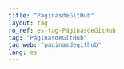 ```yaml
---
title: "PáginasdeGitHub"
layout: tag
ro_ref: es-tag-PáginasdeGitHub
tag: "PáginasdeGitHub"
tag_web: "páginasdegithub"
lang: es
---
```

